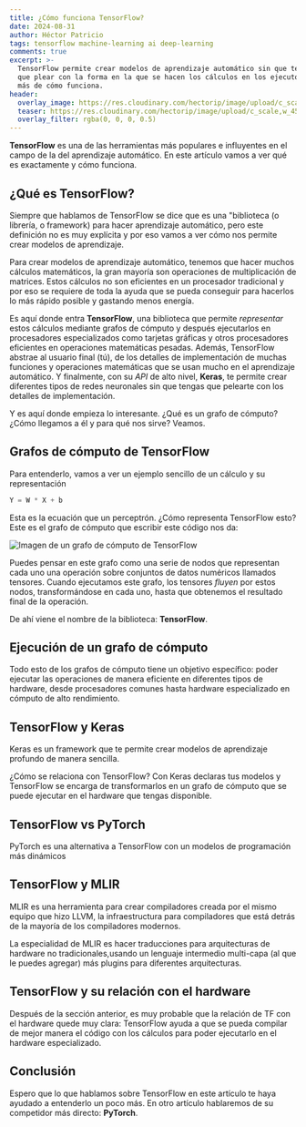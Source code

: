 ```yaml
---
title: ¿Cómo funciona TensorFlow?
date: 2024-08-31
author: Héctor Patricio
tags: tensorflow machine-learning ai deep-learning
comments: true
excerpt: >-
  TensorFlow permite crear modelos de aprendizaje automático sin que te tengas
  que plear con la forma en la que se hacen los cálculos en los ejecutores. Hablemos
  más de cómo funciona.
header:
  overlay_image: https://res.cloudinary.com/hectorip/image/upload/c_scale,w_1450/v1725143057/gabriel-izgi-cfQEO_1S0Rs-unsplash_ihiase.jpg
  teaser: https://res.cloudinary.com/hectorip/image/upload/c_scale,w_450/v1725143057/gabriel-izgi-cfQEO_1S0Rs-unsplash_ihiase.jpg
  overlay_filter: rgba(0, 0, 0, 0.5)
---
```


**TensorFlow** es una de las herramientas más populares e influyentes
en el campo de la del aprendizaje automático. En este artículo vamos a ver
qué es exactamente y cómo funciona.

## ¿Qué es TensorFlow?

Siempre que hablamos de TensorFlow se dice que es una "biblioteca (o librería,
o framework) para hacer aprendizaje automático, pero este definición no es muy
explícita y por eso vamos a ver cómo nos permite crear modelos de aprendizaje.

Para crear modelos de aprendizaje automático, tenemos que hacer muchos cálculos
matemáticos, la gran mayoría son operaciones de multiplicación de matrices.
Estos cálculos no son eficientes en un procesador tradicional y por eso se
requiere de toda la ayuda que se pueda conseguir para hacerlos lo más rápido
posible y gastando menos energía.

Es aquí donde entra **TensorFlow**, una biblioteca que permite _representar_ estos
cálculos mediante grafos de cómputo y después ejecutarlos en procesadores
especializados como tarjetas gráficas y otros procesadores eficientes en
operaciones matemáticas pesadas. Además, TensorFlow abstrae al usuario final (tú),
de los detalles de implementación de muchas funciones y operaciones matemáticas
que se usan mucho en el aprendizaje automático. Y finalmente, con su _API_ de alto
nivel, **Keras**, te permite crear diferentes tipos de redes neuronales sin
que tengas que pelearte con los detalles de implementación.

Y es aquí donde empieza lo interesante. ¿Qué es un grafo de cómputo? ¿Cómo
llegamos a él y para qué nos sirve? Veamos.

## Grafos de cómputo de TensorFlow

Para entenderlo, vamos a ver un ejemplo sencillo de un cálculo y su
representación

```python
Y = W * X + b
```

Esta es la ecuación que un perceptrón. ¿Cómo representa TensorFlow esto? Este
es el grafo de cómputo que escribir este código nos da:

![Imagen de un grafo de cómputo de TensorFlow]()

Puedes pensar en este grafo como una serie de nodos que representan cada uno
una operación sobre conjuntos de datos numéricos llamados tensores. Cuando
ejecutamos este grafo, los tensores _fluyen_ por estos nodos, transformándose
en cada uno, hasta que obtenemos el resultado final de la operación.

De ahí viene el nombre de la biblioteca: **TensorFlow**.

## Ejecución de un grafo de cómputo

Todo esto de los grafos de cómputo tiene un objetivo específico: poder ejecutar
las operaciones de manera eficiente en diferentes tipos de hardware, desde
procesadores comunes hasta hardware especializado en cómputo de alto
rendimiento.

## TensorFlow y Keras

Keras es un framework que te permite crear modelos de aprendizaje profundo de manera sencilla.

¿Cómo se relaciona con TensorFlow? Con Keras declaras tus modelos y TensorFlow se encarga de
transformarlos en un grafo de cómputo que se puede ejecutar en el hardware que tengas disponible.

## TensorFlow vs PyTorch

PyTorch es una alternativa a TensorFlow con un modelos de programación más dinámicos

## TensorFlow y MLIR

MLIR es una herramienta para crear compiladores creada por el mismo equipo
que hizo LLVM, la infraestructura para compiladores que está detrás de
la mayoría de los compiladores modernos.

La especialidad de MLIR es hacer traducciones para arquitecturas de hardware no
tradicionales,usando un lenguaje intermedio multi-capa (al que le puedes agregar)
más plugins para diferentes arquitecturas.

## TensorFlow y su relación con el hardware

Después de la sección anterior, es muy probable que la relación de TF con el hardware quede muy clara: TensorFlow ayuda a que se pueda compilar de mejor manera el código con los cálculos
para poder ejecutarlo en el hardware especializado.

## Conclusión

Espero que lo que hablamos sobre TensorFlow en este artículo te haya ayudado
a entenderlo un poco más. En otro artículo hablaremos de su competidor más directo: **PyTorch**.
